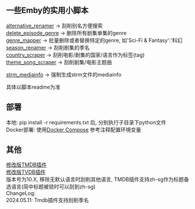 ## 一些Emby的实用小脚本

[alternative_renamer](https://github.com/kuroyukihime0/emby-scripts/tree/master/alternative_renamer) -> 刮削别名方便搜索  
[delete_episode_genre](https://github.com/kuroyukihime0/emby-scripts/tree/master/delete_episode_genre) -> 删除所有剧集单集的genre  
[genre_mapper](https://github.com/kuroyukihime0/emby-scripts/tree/master/genre_mapper) -> 批量删除或者替换特定的genre, 如'Sci-Fi & Fantasy':'科幻  
[season_renamer](https://github.com/kuroyukihime0/emby-scripts/tree/master/season_renamer) -> 刮削剧集的季名    
[country_scraper](https://github.com/kuroyukihime0/emby-scripts/tree/master/country_scraper) -> 刮削电影/剧集的国家/语言作为标签(tag)  
[theme_song_scraper](https://github.com/kuroyukihime0/emby_scripts/tree/master/theme_song_scraper) -> 刮削剧集/电影主题曲 

[strm_mediainfo](https://github.com/kuroyukihime0/emby_scripts/tree/master/strm_mediainfo) -> 强制生成strm文件的mediainfo 

具体以脚本readme为准  



## 部署
本地: pip install -r requirements.txt 后, 分别执行子目录下python文件  
Docker部署: 使用[Docker Compose](https://github.com/kuroyukihime0/emby-scripts/blob/master/compose.yml) 参考注释配置环境变量 

## 其他
[修改版TMDB插件](https://github.com/kuroyukihime0/emby_scripts/blob/master/bin/MovieDb.dll)  
[修改版TVDB插件](https://github.com/kuroyukihime0/emby_scripts/blob/master/bin/Tvdb.dll)  
版本号为10.X, 移除无默认语言时刮削其他语言, TMDB插件支持zh-sg作为标题备选语言(简中标题被锁时可以刮到zh-sg)  
ChangeLog:  
2024.05.11: Tmdb插件支持刮削季名  
